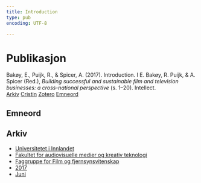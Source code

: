 ```yaml
---
title: Introduction
type: pub
encoding: UTF-8

---
```

<h1>Publikasjon</h1>
<article id="csl-bib-container-BJDHTNC4" class="csl-bib-container">
  <div class="csl-bib-body"> <div class="csl-entry">Bakøy, E., Puijk, R., &#38; Spicer, A. (2017). Introduction. I E. Bakøy, R. Puijk, &#38; A. Spicer (Red.), <i>Building successful and sustainable film and television businesses: a cross-national perspective</i> (s. 1–20). Intellect.</div> </div>
  <div class="csl-bib-buttons">
    <a href="#taxonomy-article-BJDHTNC4" alt="archive" class="csl-bib-button">Arkiv</a>
    <a href="https://app.cristin.no/results/show.jsf?id=1478871" alt="Cristin" class="csl-bib-button">Cristin</a>
    <a href="http://zotero.org/groups/5881554/items/BJDHTNC4" alt="Zotero" class="csl-bib-button">Zotero</a>
    <a href="#keywords-article-BJDHTNC4" alt="keywords" class="csl-bib-button">Emneord</a>
  </div>
  <div id="csl-bib-meta-container-BJDHTNC4"></div>
</article>
<div id="csl-bib-meta-BJDHTNC4" class="csl-bib-meta">
  <article id="keywords-article-BJDHTNC4" class="keywords-article">
    <h1>Emneord</h1>
    
  </article>
  <article id="taxonomy-article-BJDHTNC4" class="taxonomy-article">
    <h1>Arkiv</h1>
    <ul>
      <li><a href="{{< params subfolder >}}nn/archive/?key=3DCRN523">Universitetet i Innlandet</a></li>
      <li><a href="{{< params subfolder >}}nn/archive/?key=8XUDF4FD">Fakultet for audiovisuelle medier og kreativ teknologi</a></li>
      <li><a href="{{< params subfolder >}}nn/archive/?key=GP9PM6PG">Faggruppe for Film og fjernsynsvitenskap</a></li>
      <li><a href="{{< params subfolder >}}nn/archive/?key=FUSJD299">2017</a></li>
      <li><a href="{{< params subfolder >}}nn/archive/?key=G34NANYM">Juni</a></li>
    </ul>
  </article>
</div>
